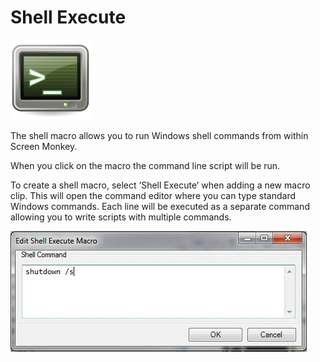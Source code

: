# Shell Execute

![](../../images/shell.png)

The shell macro allows you to run Windows shell commands from within Screen Monkey.

When you click on the macro the command line script will be run.

To create a shell macro, select ‘Shell Execute’ when adding a new macro clip. This will open the command editor where you can type standard Windows commands. Each line will be executed as a separate command allowing you to write scripts with multiple commands.
 
![](../../images/img_45.jpg)